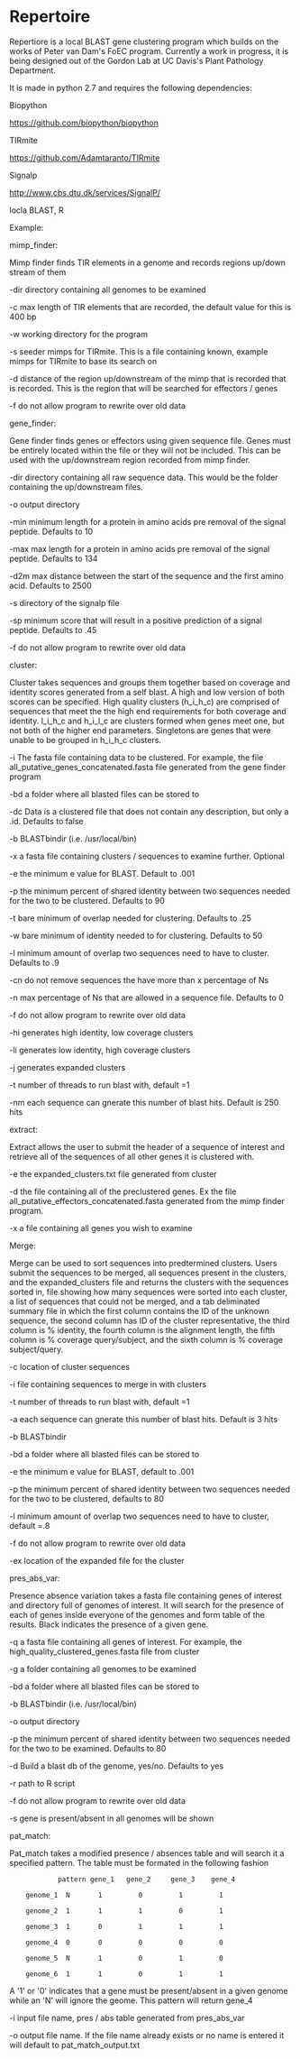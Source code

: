 # Repertoire
Repertiore is a local BLAST gene clustering program which builds on the works of Peter van Dam's FoEC program. Currently a work in progress, it is being designed out of the Gordon Lab at UC Davis's Plant Pathology Department.

It is made in python 2.7 and requires the following dependencies:

Biopython

https://github.com/biopython/biopython

TIRmite 

https://github.com/Adamtaranto/TIRmite

Signalp

http://www.cbs.dtu.dk/services/SignalP/

locla BLAST, R


Example: 

mimp_finder:

Mimp finder finds TIR elements in a genome and records regions up/down stream of them

-dir directory containing all genomes to be examined

-c max length of TIR elements that are recorded, the default value for this is 400 bp

-w working directory for the program

-s seeder mimps for TIRmite. This is a file containing known, example mimps for TIRmite to base its search on

-d distance of the region up/downstream  of the mimp that is recorded that is recorded. This is the region that will be searched for effectors / genes

-f do not allow program to rewrite over old data





gene_finder:

Gene finder finds genes or effectors using given sequence file. Genes must be entirely located within the file or they will not be included. This can be used with the up/downstream region recorded from mimp finder. 

-dir directory containing all raw sequence data. This would be the folder containing the up/downstream files.

-o output directory

-min minimum length for a protein in amino acids pre removal of the signal peptide. Defaults to 10

-max max length for a protein in amino acids pre removal of the signal peptide. Defaults to 134

-d2m max distance between the start of the sequence and the first amino acid. Defaults to 2500

-s directory of the signalp file

-sp minimum score that will result in a positive prediction of a signal peptide. Defaults to .45

-f do not allow program to rewrite over old data





cluster:

Cluster takes sequences and groups them together based on coverage and identity scores generated from a self blast. A high and low version of both scores can be specified. High quality clusters (h_i_h_c) are comprised of sequences that meet the the high end requirements for both coverage and identity. l_i_h_c and h_i_l_c are clusters formed when genes meet one, but not both of the higher end parameters. Singletons are genes that were unable to be grouped in h_i_h_c clusters. 

-i The fasta file containing data to be clustered. For example, the file all_putative_genes_concatenated.fasta file generated from the gene finder program

-bd a folder where all blasted files can be stored to

-dc Data is a clustered file that does not contain any description, but only a .id. Defaults to false

-b BLASTbindir (i.e. /usr/local/bin)

-x a fasta file containing clusters / sequences to examine further. Optional

-e the minimum e value for BLAST. Default to .001

-p the minimum percent of shared identity between two sequences needed for the two to be clustered. Defaults to 90

-t bare minimum of overlap needed for clustering. Defaults to .25

-w bare minimum of identity needed to for clustering. Defaults to 50

-l minimum amount of overlap two sequences need to have to cluster. Defaults to .9

-cn do not remove sequences the have more than x percentage of Ns

-n max percentage of Ns that are allowed in a sequence file. Defaults to 0

-f do not allow program to rewrite over old data

-hi generates high identity, low coverage clusters

-li generates low identity, high coverage clusters

-j generates expanded clusters

-t number of threads to run blast with, default =1

-nm each sequence can gnerate this number of blast hits. Default is 250 hits


extract:

Extract allows the user to submit the header of a sequence of interest and retrieve all of the sequences of all other genes it is clustered with.

-e the expanded_clusters.txt file generated from cluster

-d the file containing all of the preclustered genes. Ex the file all_putative_effectors_concatenated.fasta generated from the mimp finder program.

-x a file containing all genes you wish to examine 




Merge:

Merge can be used to sort sequences into predtermined clusters. Users submit the sequences to be merged, all sequences present in the clusters, and the expanded_clusters file and returns the clusters with the sequences sorted in, file showing how many sequences were sorted into each cluster, a list of sequences that could not be merged, and a tab deliminated summary file in which the first column contains the ID of the unknown sequence, the second column has ID of the cluster representative, the third column is % identity, the fourth column is the alignment length, the fifth column is % coverage query/subject, and the sixth column is % coverage subject/query. 

-c location of cluster sequences

-i file containing sequences to merge in with clusters

-t number of threads to run blast with, default =1

-a each sequence can gnerate this number of blast hits. Default is 3 hits

-b BLASTbindir

-bd a folder where all blasted files can be stored to

-e the minimum e value for BLAST, default to .001

-p the minimum percent of shared identity between two sequences needed for the two to be clustered, defaults to 80

-l minimum amount of overlap two sequences need to have to cluster, default =.8

-f do not allow program to rewrite over old data

-ex location of the expanded file for the cluster




pres_abs_var:

Presence absence variation takes a fasta file containing genes of interest and directory full of genomes of interest. It will search for the presence of each of genes inside everyone of the genomes and form table of the results. Black indicates the presence of a given gene.

-q a fasta file containing all genes of interest. For example, the high_quality_clustered_genes.fasta file from cluster

-g a folder containing all genomes to be examined

-bd a folder where all blasted files can be stored to

-b BLASTbindir (i.e. /usr/local/bin)

-o output directory

-p the minimum percent of shared identity between two sequences needed for the two to be examined. Defaults to 80

-d Build a blast db of the genome, yes/no. Defaults to yes

-r path to R script

-f do not allow program to rewrite over old data

-s gene is present/absent in all genomes will be shown




pat_match:

Pat_match takes a modified presence / absences table and will search it a specified pattern. The table must be formated in the following fashion

                pattern gene_1   gene_2     gene_3    gene_4
        
        genome_1  N       1         0         1         1

        genome_2  1       1         1         0         1

        genome_3  1       0         1         1         1

        genome_4  0       0         0         0         0

        genome_5  N       1         0         1         0

        genome_6  1       1         0         1         1

A '1' or '0' indicates that a gene must be present/absent in a given genome while an 'N' will ignore the geome. This pattern will return gene_4 

-i input file name, pres / abs table generated from pres_abs_var

-o output file name. If the file name already exists or no name is entered it will default to pat_match_output.txt
